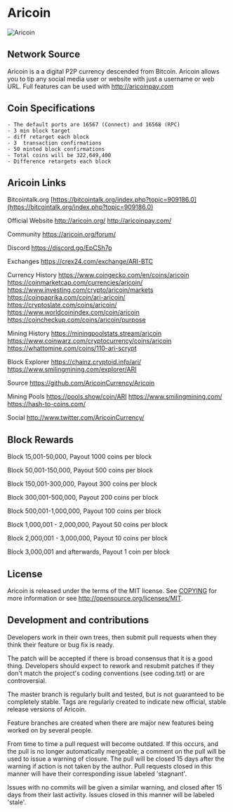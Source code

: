 # Aricoin

![Aricoin](http://aricoin.org/assets/aricoin-logo.svg)


## Network Source 
Aricoin is a a digital P2P currency descended from Bitcoin. Aricoin allows you to tip any social media user or website with just a username or web URL. Full features can be used with http://aricoinpay.com

## Coin Specifications
    - The default ports are 16567 (Connect) and 16568 (RPC)
	- 3 min block target
	- diff retarget each block
	- 3  transaction confirmations
	- 50 minted block confirmations
	- Total coins will be 322,649,400
	- Difference retargets each block



## Aricoin Links
Bitcointalk.org
[https://bitcointalk.org/index.php?topic=909186.0](https://bitcointalk.org/index.php?topic=909186.0)

Official Website
http://aricoin.org/
http://aricoinpay.com/

Community
https://aricoin.org/forum/

Discord
https://discord.gg/EpCSh7p

Exchanges
https://crex24.com/exchange/ARI-BTC
 
Currency History
https://www.coingecko.com/en/coins/aricoin
https://coinmarketcap.com/currencies/aricoin/
https://www.investing.com/crypto/aricoin/markets
https://coinpaprika.com/coin/ari-aricoin/
https://cryptoslate.com/coins/aricoin/
https://www.worldcoinindex.com/coin/aricoin
https://coincheckup.com/coins/aricoin/purpose

Mining History
https://miningpoolstats.stream/aricoin
https://www.coinwarz.com/cryptocurrency/coins/aricoin
https://whattomine.com/coins/110-ari-scrypt

Block Explorer
https://chainz.cryptoid.info/ari/
https://www.smilingmining.com/explorer/ARI
 
Source
https://github.com/AricoinCurrency/Aricoin

Mining Pools
https://pools.show/coin/ARI
https://www.smilingmining.com/
https://hash-to-coins.com/

  
Social
http://www.twitter.com/AricoinCurrency/



## Block Rewards
Block 15,001-50,000, Payout 1000 coins per block

Block 50,001-150,000, Payout 500 coins per block

Block 150,001-300,000, Payout 300 coins per block

Block 300,001-500,000, Payout 200 coins per block

Block 500,001-1,000,000, Payout 100 coins per block

Block 1,000,001 - 2,000,000, Payout 50 coins per block

Block 2,000,001 - 3,000,000, Payout 10 coins per block

Block 3,000,001 and afterwards, Payout 1 coin per block





## License
Aricoin is released under the terms of the MIT license. See [COPYING](COPYING)
for more information or see http://opensource.org/licenses/MIT.



## Development and contributions
Developers work in their own trees, then submit pull requests when
they think their feature or bug fix is ready.

The patch will be accepted if there is broad consensus that it is a
good thing.  Developers should expect to rework and resubmit patches
if they don't match the project's coding conventions (see coding.txt)
or are controversial.

The master branch is regularly built and tested, but is not guaranteed
to be completely stable. Tags are regularly created to indicate new
official, stable release versions of Aricoin.

Feature branches are created when there are major new features being
worked on by several people.

From time to time a pull request will become outdated. If this occurs, and
the pull is no longer automatically mergeable; a comment on the pull will
be used to issue a warning of closure. The pull will be closed 15 days
after the warning if action is not taken by the author. Pull requests closed
in this manner will have their corresponding issue labeled 'stagnant'.

Issues with no commits will be given a similar warning, and closed after
15 days from their last activity. Issues closed in this manner will be 
labeled 'stale'. 
